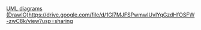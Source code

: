 [UML diagrams (DrawIO)](https://drive.google.com/file/d/1Gl7MJFSPwmwIUvlYqGzdHfOSFW-zwC8k/view?usp=sharing)https://drive.google.com/file/d/1Gl7MJFSPwmwIUvlYqGzdHfOSFW-zwC8k/view?usp=sharing
